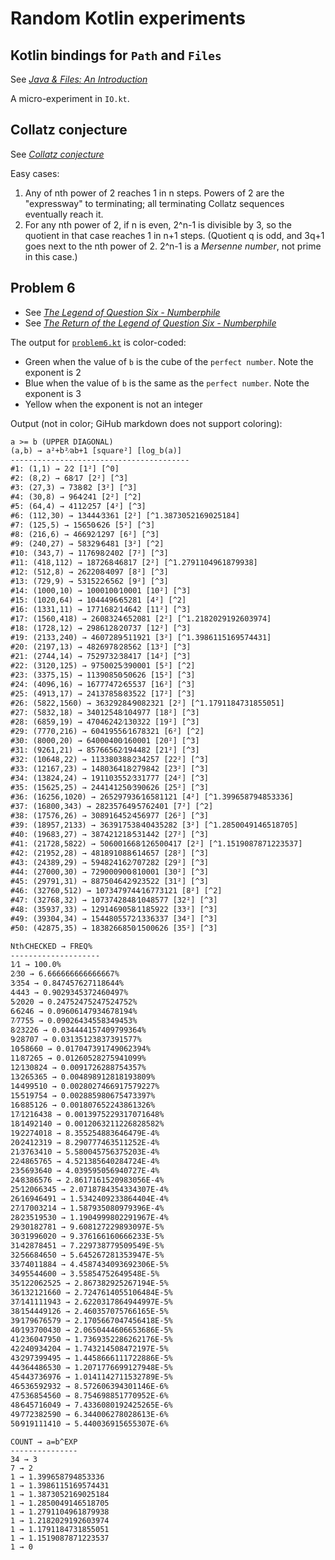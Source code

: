 # Random Kotlin experiments

## Kotlin bindings for `Path` and `Files`

See [_Java & Files: An Introduction_](https://www.marcobehler.com/guides/java-files)

A micro-experiment in `IO.kt`.

## Collatz conjecture

See [_Collatz conjecture_](https://en.wikipedia.org/wiki/Collatz_conjecture)

Easy cases:

1. Any of nth power of 2 reaches 1 in n steps.  Powers of 2 are the
"expressway" to terminating; all terminating Collatz sequences eventually
reach it.
2. For any nth power of 2, if n is even, 2^n-1 is divisible by 3, so the
quotient in that case reaches 1 in n+1 steps.  (Quotient q is odd, and
3q+1 goes next to the nth power of 2.  2^n-1 is a _Mersenne number_, not
prime in this case.)

## Problem 6

* See [_The Legend of Question Six - Numberphile_](https://youtu.be/Y30VF3cSIYQ)
* See [_The Return of the Legend of Question Six - Numberphile_](https://youtu.be/L0Vj_7Y2-xY)

The output for
[`problem6.kt`](https://github.com/binkley/spikes/blob/master/scratch/src/main/kotlin/x/scratch/problem6.kt)
is color-coded:

- Green when the value of `b` is the cube of the `perfect number`.  Note
the exponent is 2
- Blue when the value of `b` is the same as the `perfect number`.  Note the
exponent is 3
- Yellow when the exponent is not an integer

Output (not in color; GiHub markdown does not support coloring):

```
a >= b (UPPER DIAGONAL)
(a,b) → a²+b²⁄ab+1 [square²] [log_b(a)]
----------------------------------------
#1: (1,1) → 2⁄2 [1²] [^0]
#2: (8,2) → 68⁄17 [2²] [^3]
#3: (27,3) → 738⁄82 [3²] [^3]
#4: (30,8) → 964⁄241 [2²] [^2]
#5: (64,4) → 4112⁄257 [4²] [^3]
#6: (112,30) → 13444⁄3361 [2²] [^1.3873052169025184]
#7: (125,5) → 15650⁄626 [5²] [^3]
#8: (216,6) → 46692⁄1297 [6²] [^3]
#9: (240,27) → 58329⁄6481 [3²] [^2]
#10: (343,7) → 117698⁄2402 [7²] [^3]
#11: (418,112) → 187268⁄46817 [2²] [^1.2791104961879938]
#12: (512,8) → 262208⁄4097 [8²] [^3]
#13: (729,9) → 531522⁄6562 [9²] [^3]
#14: (1000,10) → 1000100⁄10001 [10²] [^3]
#15: (1020,64) → 1044496⁄65281 [4²] [^2]
#16: (1331,11) → 1771682⁄14642 [11²] [^3]
#17: (1560,418) → 2608324⁄652081 [2²] [^1.2182029192603974]
#18: (1728,12) → 2986128⁄20737 [12²] [^3]
#19: (2133,240) → 4607289⁄511921 [3²] [^1.3986115169574431]
#20: (2197,13) → 4826978⁄28562 [13²] [^3]
#21: (2744,14) → 7529732⁄38417 [14²] [^3]
#22: (3120,125) → 9750025⁄390001 [5²] [^2]
#23: (3375,15) → 11390850⁄50626 [15²] [^3]
#24: (4096,16) → 16777472⁄65537 [16²] [^3]
#25: (4913,17) → 24137858⁄83522 [17²] [^3]
#26: (5822,1560) → 36329284⁄9082321 [2²] [^1.1791184731855051]
#27: (5832,18) → 34012548⁄104977 [18²] [^3]
#28: (6859,19) → 47046242⁄130322 [19²] [^3]
#29: (7770,216) → 60419556⁄1678321 [6²] [^2]
#30: (8000,20) → 64000400⁄160001 [20²] [^3]
#31: (9261,21) → 85766562⁄194482 [21²] [^3]
#32: (10648,22) → 113380388⁄234257 [22²] [^3]
#33: (12167,23) → 148036418⁄279842 [23²] [^3]
#34: (13824,24) → 191103552⁄331777 [24²] [^3]
#35: (15625,25) → 244141250⁄390626 [25²] [^3]
#36: (16256,1020) → 265297936⁄16581121 [4²] [^1.399658794853336]
#37: (16800,343) → 282357649⁄5762401 [7²] [^2]
#38: (17576,26) → 308916452⁄456977 [26²] [^3]
#39: (18957,2133) → 363917538⁄40435282 [3²] [^1.2850049146518705]
#40: (19683,27) → 387421218⁄531442 [27²] [^3]
#41: (21728,5822) → 506001668⁄126500417 [2²] [^1.1519087871223537]
#42: (21952,28) → 481891088⁄614657 [28²] [^3]
#43: (24389,29) → 594824162⁄707282 [29²] [^3]
#44: (27000,30) → 729000900⁄810001 [30²] [^3]
#45: (29791,31) → 887504642⁄923522 [31²] [^3]
#46: (32760,512) → 1073479744⁄16773121 [8²] [^2]
#47: (32768,32) → 1073742848⁄1048577 [32²] [^3]
#48: (35937,33) → 1291469058⁄1185922 [33²] [^3]
#49: (39304,34) → 1544805572⁄1336337 [34²] [^3]
#50: (42875,35) → 1838266850⁄1500626 [35²] [^3]

Nth⁄CHECKED → FREQ%
--------------------
1⁄1 → 100.0%
2⁄30 → 6.666666666666667%
3⁄354 → 0.847457627118644%
4⁄443 → 0.9029345372460497%
5⁄2020 → 0.24752475247524752%
6⁄6246 → 0.09606147934678194%
7⁄7755 → 0.09026434558349453%
8⁄23226 → 0.034444157409799364%
9⁄28707 → 0.03135123837391577%
10⁄58660 → 0.017047391749062394%
11⁄87265 → 0.01260528275941099%
12⁄130824 → 0.0091726288754357%
13⁄265365 → 0.004898912818193809%
14⁄499510 → 0.0028027466917579227%
15⁄519754 → 0.002885980675473397%
16⁄885126 → 0.001807652243861326%
17⁄1216438 → 0.0013975229317071648%
18⁄1492140 → 0.0012063211226828582%
19⁄2274018 → 8.355254883646479E-4%
20⁄2412319 → 8.290777463511252E-4%
21⁄3763410 → 5.580045756375203E-4%
22⁄4865765 → 4.521385640284724E-4%
23⁄5693640 → 4.039595056940727E-4%
24⁄8386576 → 2.8617161520983056E-4%
25⁄12066345 → 2.0718784354334307E-4%
26⁄16946491 → 1.5342409233864404E-4%
27⁄17003214 → 1.587935080979396E-4%
28⁄23519530 → 1.1904999802291967E-4%
29⁄30182781 → 9.608127229893097E-5%
30⁄31996020 → 9.376166160666233E-5%
31⁄42878451 → 7.229738779509549E-5%
32⁄56684650 → 5.645267281353947E-5%
33⁄74011884 → 4.4587434093692306E-5%
34⁄95544600 → 3.55854752649548E-5%
35⁄122062525 → 2.867382925267194E-5%
36⁄132121660 → 2.7247614055106484E-5%
37⁄141111943 → 2.6220317864944997E-5%
38⁄154449126 → 2.460357075766165E-5%
39⁄179676579 → 2.1705667047456418E-5%
40⁄193700430 → 2.0650444606653686E-5%
41⁄236047950 → 1.7369352286262176E-5%
42⁄240934204 → 1.743214508472197E-5%
43⁄297399495 → 1.4458666111722886E-5%
44⁄364486530 → 1.2071776699127948E-5%
45⁄443736976 → 1.0141142711532789E-5%
46⁄536592932 → 8.572606394301146E-6%
47⁄536854560 → 8.754698851770952E-6%
48⁄645716049 → 7.4336080192425265E-6%
49⁄772382590 → 6.344006278028613E-6%
50⁄919111410 → 5.440036915655307E-6%

COUNT → a=b^EXP
---------------
34 → 3
7 → 2
1 → 1.399658794853336
1 → 1.3986115169574431
1 → 1.3873052169025184
1 → 1.2850049146518705
1 → 1.2791104961879938
1 → 1.2182029192603974
1 → 1.1791184731855051
1 → 1.1519087871223537
1 → 0
```
